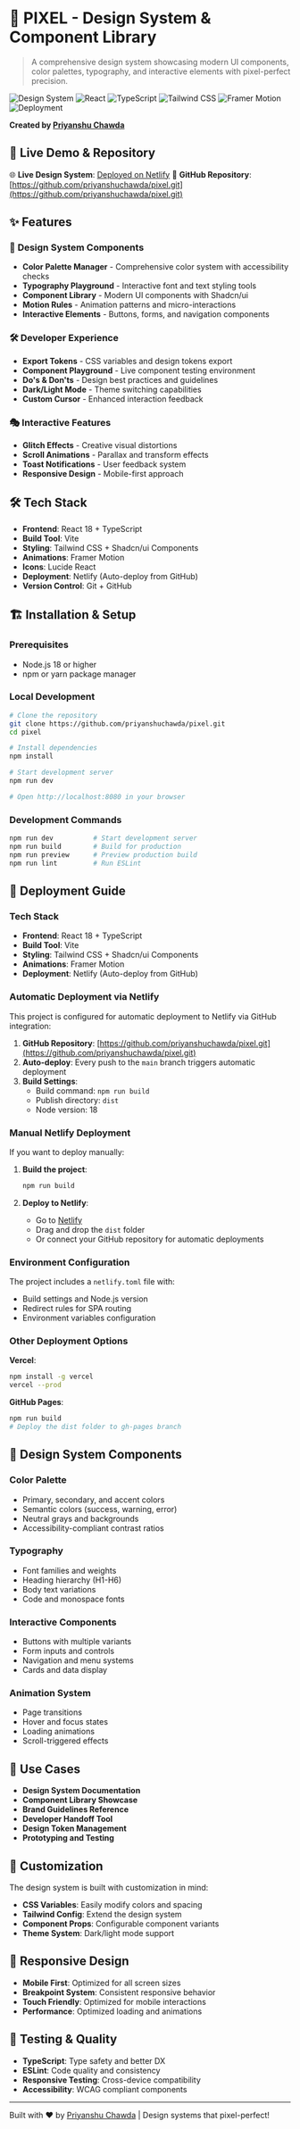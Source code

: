 # 🎨 PIXEL - Design System & Component Library

> A comprehensive design system showcasing modern UI components, color palettes, typography, and interactive elements with pixel-perfect precision.

![Design System](https://img.shields.io/badge/Status-Active-success?style=for-the-badge)
![React](https://img.shields.io/badge/React-18.3.1-blue?style=for-the-badge&logo=react)
![TypeScript](https://img.shields.io/badge/TypeScript-5.0-blue?style=for-the-badge&logo=typescript)
![Tailwind CSS](https://img.shields.io/badge/Tailwind-CSS-38B2AC?style=for-the-badge&logo=tailwind-css)
![Framer Motion](https://img.shields.io/badge/Framer%20Motion-12.18.1-purple?style=for-the-badge)
![Deployment](https://img.shields.io/badge/Netlify-Deployed-00C7B7?style=for-the-badge&logo=netlify)

**Created by [Priyanshu Chawda](https://priyanshutech.xyz)**

## 🚀 Live Demo & Repository
🌐 **Live Design System**: [Deployed on Netlify](https://pixel-design-system.netlify.app)
📱 **GitHub Repository**: [https://github.com/priyanshuchawda/pixel.git](https://github.com/priyanshuchawda/pixel.git)

## ✨ Features

### 🎨 **Design System Components**
- **Color Palette Manager** - Comprehensive color system with accessibility checks
- **Typography Playground** - Interactive font and text styling tools
- **Component Library** - Modern UI components with Shadcn/ui
- **Motion Rules** - Animation patterns and micro-interactions
- **Interactive Elements** - Buttons, forms, and navigation components

### 🛠️ **Developer Experience**
- **Export Tokens** - CSS variables and design tokens export
- **Component Playground** - Live component testing environment
- **Do's & Don'ts** - Design best practices and guidelines
- **Dark/Light Mode** - Theme switching capabilities
- **Custom Cursor** - Enhanced interaction feedback

### 🎭 **Interactive Features**
- **Glitch Effects** - Creative visual distortions
- **Scroll Animations** - Parallax and transform effects
- **Toast Notifications** - User feedback system
- **Responsive Design** - Mobile-first approach

## 🛠️ Tech Stack
- **Frontend**: React 18 + TypeScript
- **Build Tool**: Vite
- **Styling**: Tailwind CSS + Shadcn/ui Components  
- **Animations**: Framer Motion
- **Icons**: Lucide React
- **Deployment**: Netlify (Auto-deploy from GitHub)
- **Version Control**: Git + GitHub

## 🏗️ Installation & Setup

### Prerequisites
- Node.js 18 or higher
- npm or yarn package manager

### Local Development
```bash
# Clone the repository
git clone https://github.com/priyanshuchawda/pixel.git
cd pixel

# Install dependencies
npm install

# Start development server
npm run dev

# Open http://localhost:8080 in your browser
```

### Development Commands
```bash
npm run dev          # Start development server
npm run build        # Build for production
npm run preview      # Preview production build
npm run lint         # Run ESLint
```

## 🚀 Deployment Guide

### Tech Stack
- **Frontend**: React 18 + TypeScript
- **Build Tool**: Vite
- **Styling**: Tailwind CSS + Shadcn/ui Components
- **Animations**: Framer Motion
- **Deployment**: Netlify (Auto-deploy from GitHub)

### Automatic Deployment via Netlify

This project is configured for automatic deployment to Netlify via GitHub integration:

1. **GitHub Repository**: [https://github.com/priyanshuchawda/pixel.git](https://github.com/priyanshuchawda/pixel.git)
2. **Auto-deploy**: Every push to the `main` branch triggers automatic deployment
3. **Build Settings**: 
   - Build command: `npm run build`
   - Publish directory: `dist`
   - Node version: 18

### Manual Netlify Deployment

If you want to deploy manually:

1. **Build the project**:
   ```bash
   npm run build
   ```

2. **Deploy to Netlify**:
   - Go to [Netlify](https://netlify.com)
   - Drag and drop the `dist` folder
   - Or connect your GitHub repository for automatic deployments

### Environment Configuration

The project includes a `netlify.toml` file with:
- Build settings and Node.js version
- Redirect rules for SPA routing
- Environment variables configuration

### Other Deployment Options

**Vercel**:
```bash
npm install -g vercel
vercel --prod
```

**GitHub Pages**:
```bash
npm run build
# Deploy the dist folder to gh-pages branch
```

## 🎨 Design System Components

### Color Palette
- Primary, secondary, and accent colors
- Semantic colors (success, warning, error)
- Neutral grays and backgrounds
- Accessibility-compliant contrast ratios

### Typography
- Font families and weights
- Heading hierarchy (H1-H6)
- Body text variations
- Code and monospace fonts

### Interactive Components
- Buttons with multiple variants
- Form inputs and controls
- Navigation and menu systems
- Cards and data display

### Animation System
- Page transitions
- Hover and focus states
- Loading animations
- Scroll-triggered effects

## 🎯 Use Cases

- **Design System Documentation**
- **Component Library Showcase**
- **Brand Guidelines Reference**
- **Developer Handoff Tool**
- **Design Token Management**
- **Prototyping and Testing**

## 🔧 Customization

The design system is built with customization in mind:

- **CSS Variables**: Easily modify colors and spacing
- **Tailwind Config**: Extend the design system
- **Component Props**: Configurable component variants
- **Theme System**: Dark/light mode support

## 📱 Responsive Design

- **Mobile First**: Optimized for all screen sizes
- **Breakpoint System**: Consistent responsive behavior
- **Touch Friendly**: Optimized for mobile interactions
- **Performance**: Optimized loading and animations

## 🧪 Testing & Quality

- **TypeScript**: Type safety and better DX
- **ESLint**: Code quality and consistency
- **Responsive Testing**: Cross-device compatibility
- **Accessibility**: WCAG compliant components

---

Built with ❤️ by [Priyanshu Chawda](https://priyanshutech.xyz) | Design systems that pixel-perfect!